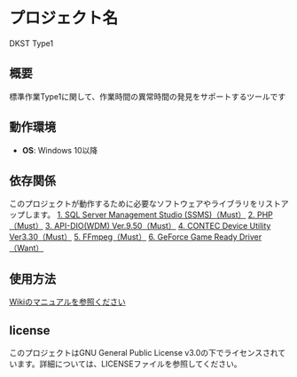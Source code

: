 # プロジェクト名
DKST Type1

## 概要
標準作業Type1に関して、作業時間の異常時間の発見をサポートするツールです

## 動作環境
- **OS**: Windows 10以降

## 依存関係
このプロジェクトが動作するために必要なソフトウェアやライブラリをリストアップします。
[1. SQL Server Management Studio (SSMS)（Must）](https://learn.microsoft.com/ja-jp/ssms/download-sql-server-management-studio-ssms)
[2. PHP（Must）](https://github.com/php/php-src)
[3. API-DIO(WDM) Ver.9.50（Must）](https://www.contec.com/jp/products-services/daq-control/pc-helper/daq-software/api-dio%28wdm%29/support/)
[4. CONTEC Device Utility  Ver3.30（Must）](https://www.contec.com/software-update/2022/22122001/)
[5. FFmpeg（Must）](https://github.com/FFmpeg/FFmpeg/commit/9687cae2b4)
[6. GeForce Game Ready Driver（Want）](https://www.nvidia.com/download/driverResults.aspx/189682/en-us/ResettothisdriverWhataperfectfix.Install512.95andthatsit.EndoftheroadforMaxwell.NextoneonthecastratinglistwillbePascal.Sogetridofyourolder1xxxcardsbeforeNvidiadestoythemaswell/)

## 使用方法
[Wikiのマニュアルを参照ください](https://github.com/DKST-support-desk/DKST_Type1/wiki/manual)

## license
このプロジェクトはGNU General Public License v3.0の下でライセンスされています。詳細については、LICENSEファイルを参照してください。
